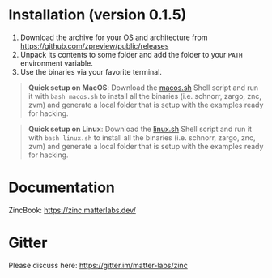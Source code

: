 # Installation (version 0.1.5)

1. Download the archive for your OS and architecture from https://github.com/zpreview/public/releases
2. Unpack its contents to some folder and add the folder to your `PATH` environment variable.
3. Use the binaries via your favorite terminal.

> **Quick setup on MacOS**: Download the [macos.sh](macos.sh) Shell script and run it with `bash macos.sh` to install all the binaries (i.e. schnorr, zargo, znc, zvm) and generate a local folder that is setup with the examples ready for hacking.

> **Quick setup on Linux**: Download the [linux.sh](linux.sh) Shell script and run it with `bash linux.sh` to install all the binaries (i.e. schnorr, zargo, znc, zvm) and generate a local folder that is setup with the examples ready for hacking.

# Documentation

ZincBook: https://zinc.matterlabs.dev/

# Gitter

Please discuss here: https://gitter.im/matter-labs/zinc
